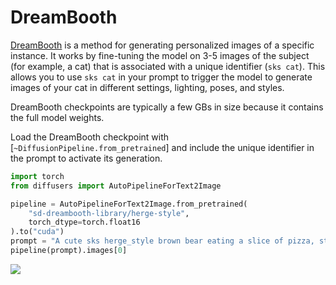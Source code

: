 <!--Copyright 2025 The HuggingFace Team. All rights reserved.

Licensed under the Apache License, Version 2.0 (the "License"); you may not use this file except in compliance with
the License. You may obtain a copy of the License at

http://www.apache.org/licenses/LICENSE-2.0

Unless required by applicable law or agreed to in writing, software distributed under the License is distributed on
an "AS IS" BASIS, WITHOUT WARRANTIES OR CONDITIONS OF ANY KIND, either express or implied. See the License for the
specific language governing permissions and limitations under the License.
-->

# DreamBooth

[DreamBooth](https://huggingface.co/papers/2208.12242) is a method for generating personalized images of a specific instance. It works by fine-tuning the model on 3-5 images of the subject (for example, a cat) that is associated with a unique identifier (`sks cat`). This allows you to use `sks cat` in your prompt to trigger the model to generate images of your cat in different settings, lighting, poses, and styles.

DreamBooth checkpoints are typically a few GBs in size because it contains the full model weights.

Load the DreamBooth checkpoint with [`~DiffusionPipeline.from_pretrained`] and include the unique identifier in the prompt to activate its generation.

```py
import torch
from diffusers import AutoPipelineForText2Image

pipeline = AutoPipelineForText2Image.from_pretrained(
    "sd-dreambooth-library/herge-style",
    torch_dtype=torch.float16
).to("cuda")
prompt = "A cute sks herge_style brown bear eating a slice of pizza, stunning color scheme, masterpiece, illustration"
pipeline(prompt).images[0]
```

<div class="flex justify-center">
    <img src="https://huggingface.co/datasets/huggingface/documentation-images/resolve/main/diffusers/load_dreambooth.png" />
</div>